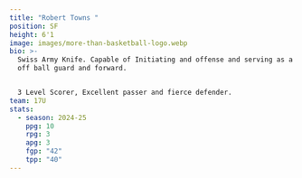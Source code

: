 ```yaml
---
title: "Robert Towns "
position: SF
height: 6'1
image: images/more-than-basketball-logo.webp
bio: >-
  Swiss Army Knife. Capable of Initiating and offense and serving as a lethal
  off ball guard and forward. 


  3 Level Scorer, Excellent passer and fierce defender. 
team: 17U
stats:
  - season: 2024-25
    ppg: 10
    rpg: 3
    apg: 3
    fgp: "42"
    tpp: "40"
---
```

